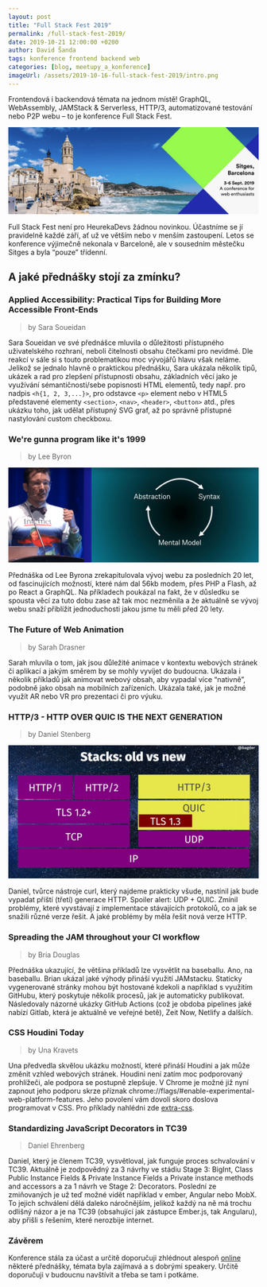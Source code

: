 ```yaml
---
layout: post
title: "Full Stack Fest 2019"
permalink: /full-stack-fest-2019/
date: 2019-10-21 12:00:00 +0200
author: David Šanda
tags: konference frontend backend web
categories: [blog, meetupy_a_konference]
imageUrl: /assets/2019-10-16-full-stack-fest-2019/intro.png
---
```

Frontendová i backendová témata na jednom místě! GraphQL, WebAssembly, JAMStack&nbsp;&&nbsp;Serverless, HTTP/3, automatizované testování nebo P2P webu – to je konference Full Stack Fest.

![intro](/assets/2019-10-16-full-stack-fest-2019/intro.png)

Full Stack Fest není pro HeurekaDevs žádnou novinkou. Účastníme se jí pravidelně každé září, ať už ve větším nebo v menším zastoupení. Letos se konference výjimečně nekonala v Barceloně, ale v sousedním městečku Sitges a byla “pouze” třídenní.


## A jaké přednášky stojí za zmínku?


### Applied Accessibility: Practical Tips for Building More Accessible Front-Ends
> by Sara Soueidan

Sara Soueidan ve své přednášce mluvila o důležitosti přístupného uživatelského rozhraní, neboli čitelnosti obsahu čtečkami pro nevidmé. Dle reakcí v sále si s touto problematikou moc vývojářů hlavu však neláme. Jelikož se jednalo hlavně o praktickou přednášku, Sara ukázala několik tipů, ukázek a rad pro zlepšení přístupnosti obsahu, základních věcí jako je využívání sémantičnosti/sebe popisnosti HTML elementů, tedy např. pro nadpis `<h{1, 2, 3,...}>`, pro odstavce `<p>` element nebo v HTML5 představené elementy `<section>`, `<nav>`, `<header>`, `<button>` atd., přes ukázku toho, jak udělat přístupný SVG graf, až po správně přístupné nastylování custom checkboxu.


### We're gunna program like it's 1999
> by Lee Byron

![Lee Byron](/assets/2019-10-16-full-stack-fest-2019/lee_byron.png)

Přednáška od Lee Byrona zrekapitulovala vývoj webu za posledních 20 let, od fascinujících možností, které nám dal 56kb modem, přes PHP a Flash, až po React a GraphQL. Na příkladech poukázal na fakt, že v důsledku se spousta věcí za tuto dobu zase až tak moc nezměnila a že aktuálně se vývoj webu snaží přiblížit jednoduchosti jakou jsme tu měli před 20 lety.


### The Future of Web Animation
> by Sarah Drasner

Sarah mluvila o tom, jak jsou důležité animace v kontextu webových stránek či aplikací a jakým směrem by se mohly vyvíjet do budoucna. Ukázala i několik příkladů jak animovat webový obsah, aby vypadal více “nativně”, podobně jako obsah na mobilních zařízeních. Ukázala také, jak je možné využít AR nebo VR pro prezentaci či pro výuku.


### HTTP/3 - HTTP OVER QUIC IS THE NEXT GENERATION
> by Daniel Stenberg

![HTTP3](/assets/2019-10-16-full-stack-fest-2019/http3.png)

Daniel, tvůrce nástroje curl, který najdeme prakticky všude, nastínil jak bude vypadat příští (třetí) generace HTTP. Spoiler alert: UDP + QUIC. Zmínil problémy, které vyvstávají z implementace stávajících protokolů, co a jak se snažili různé verze řešit. A jaké problémy by měla řešit nová verze HTTP. 


### Spreading the JAM throughout your CI workflow
> by Bria Douglas

Přednáška ukazující, že většina příkladů lze vysvětlit na baseballu. Ano, na baseballu. Brian ukázal jaké výhody přináší využití JAMstacku. Staticky vygenerované stránky mohou být hostované kdekoli a například s využitím GitHubu, který poskytuje několik procesů, jak je automaticky publikovat. Následovaly názorné ukázky GitHub Actions (což je obdoba pipelines jaké nabízí Gitlab, která je aktuálně ve veřejné betě), Zeit Now, Netlify a dalších.


### CSS Houdini Today
> by Una Kravets

Una předvedla skvělou ukázku možností, které přináší Houdini a jak může změnit vzhled webových stránek. Houdini není zatím moc podporovaný prohlížeči, ale podpora se postupně zlepšuje. V Chrome je možné již nyní zapnout jeho podporu skrze příznak chrome://flags/#enable-experimental-web-platform-features. Jeho povolení vám dovolí skoro doslova programovat v CSS. Pro příklady nahlédni zde [extra-css](https://extra-css.netlify.com/).


### Standardizing JavaScript Decorators in TC39
> Daniel Ehrenberg

Daniel, který je členem TC39, vysvětloval, jak funguje proces schvalování v TC39. Aktuálně je zodpovědný za 3 návrhy ve stádiu Stage 3: BigInt, Class Public Instance Fields & Private Instance Fields a Private instance methods and accessors a za 1 návrh ve Stage 2: Decorators. Poslední ze zmiňovaných je už teď možné vidět napřiklad v ember, Angular nebo MobX. To jejich schválení dělá daleko náročnějším, jelikož každý na ně má trochu odlišný názor a je na TC39 (obsahující jak zástupce Ember.js, tak Angularu), aby přišli s řešením, které nerozbije internet.


### Závěrem
Konference stála za účast a určitě doporučuji zhlédnout alespoň [online](https://conferences.codegram.com/conferences/fsf2019) některé přednášky, témata byla zajímavá a s dobrými speakery. Určitě doporučuji v budoucnu navštívit a třeba se tam i potkáme.
